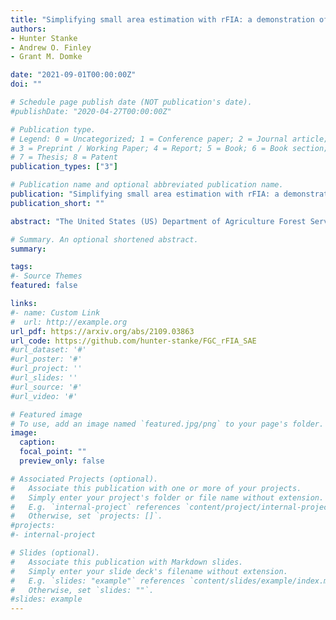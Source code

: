 ```yaml
---
title: "Simplifying small area estimation with rFIA: a demonstration of tools and techniques"
authors:
- Hunter Stanke
- Andrew O. Finley
- Grant M. Domke

date: "2021-09-01T00:00:00Z"
doi: ""

# Schedule page publish date (NOT publication's date).
#publishDate: "2020-04-27T00:00:00Z"

# Publication type.
# Legend: 0 = Uncategorized; 1 = Conference paper; 2 = Journal article;
# 3 = Preprint / Working Paper; 4 = Report; 5 = Book; 6 = Book section;
# 7 = Thesis; 8 = Patent
publication_types: ["3"]

# Publication name and optional abbreviated publication name.
publication: "Simplifying small area estimation with rFIA: a demonstration of tools and techniques"
publication_short: ""

abstract: "The United States (US) Department of Agriculture Forest Service Forest Inventory and Analysis (FIA) program operates the national forest inventory of the US. Traditionally, the FIA program has relied on sample-based approaches - permanent plot networks and associated design-based estimators - to estimate forest variables across large geographic areas and long periods of time. These approaches generally offer unbiased inference on large domains but fail to provide reliable estimates for small domains due to low sample sizes. Rising demand for small domain estimates will thus require the FIA program to adopt non-traditional estimation approaches that are capable of delivering defensible estimates of forest variables at increased spatial and temporal resolution, without the expense of collecting additional field data. In light of this challenge, the development of small area estimation (SAE) methods - estimation techniques that support inference on small domains - for FIA data has become an active and highly productive area of research. Yet, SAE methods remain difficult to apply to FIA data, due in part to the complex data structures and inventory design used by the FIA program. Thus, we argue that a new suite of estimation tools (i.e., software) will be required to accommodate shifts in demand for inference on large geographic areas and long time periods to inference on small spatial and/or temporal domains. Herein, we present rFIA, an open-source R package designed to increase the accessibility of FIA data, as one such tool. Specifically, we present two case studies chosen to demonstrate rFIA's potential to simplify the application of a broad suite of SAE methods to FIA data: (1) estimation of contemporary county-level forest carbon stocks across the conterminous US using a spatial Fay-Herriot model; and (2) temporally-explicit estimation of multi-decadal trends in merchantable wood volume in Washington County, Maine using a Bayesian mixed-effects model. In both cases, we show that the application of SAE techniques offers considerable improvements in precision over FIA's traditional, post-stratified estimators. Finally, we offer a discussion of the potential role that rFIA and other open-source tools may play in accelerating the adoption of SAE techniques among users of FIA data."

# Summary. An optional shortened abstract.
summary: 

tags:
#- Source Themes
featured: false

links:
#- name: Custom Link
#  url: http://example.org
url_pdf: https://arxiv.org/abs/2109.03863
url_code: https://github.com/hunter-stanke/FGC_rFIA_SAE
#url_dataset: '#'
#url_poster: '#'
#url_project: ''
#url_slides: ''
#url_source: '#'
#url_video: '#'

# Featured image
# To use, add an image named `featured.jpg/png` to your page's folder. 
image:
  caption: 
  focal_point: ""
  preview_only: false

# Associated Projects (optional).
#   Associate this publication with one or more of your projects.
#   Simply enter your project's folder or file name without extension.
#   E.g. `internal-project` references `content/project/internal-project/index.md`.
#   Otherwise, set `projects: []`.
#projects:
#- internal-project

# Slides (optional).
#   Associate this publication with Markdown slides.
#   Simply enter your slide deck's filename without extension.
#   E.g. `slides: "example"` references `content/slides/example/index.md`.
#   Otherwise, set `slides: ""`.
#slides: example
---
```

